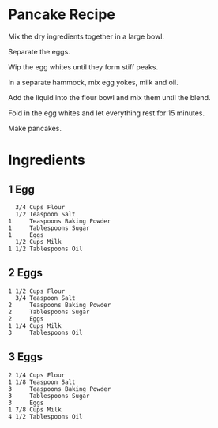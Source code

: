 # Pancake Recipe

Mix the dry ingredients together in a large bowl.

Separate the eggs.

Wip the egg whites until they form stiff peaks.

In a separate hammock, mix egg yokes, milk and oil.

Add the liquid into the flour bowl and mix them until the blend.

Fold in the egg whites and let everything rest for 15 minutes.

Make pancakes.

# Ingredients

## 1 Egg
```
  3/4 Cups Flour
  1/2 Teaspoon Salt
1     Teaspoons Baking Powder
1     Tablespoons Sugar
1     Eggs
  1/2 Cups Milk
1 1/2 Tablespoons Oil
```

## 2 Eggs
```
1 1/2 Cups Flour
  3/4 Teaspoon Salt
2     Teaspoons Baking Powder
2     Tablespoons Sugar
2     Eggs
1 1/4 Cups Milk
3     Tablespoons Oil
```

## 3 Eggs
```
2 1/4 Cups Flour
1 1/8 Teaspoon Salt
3     Teaspoons Baking Powder
3     Tablespoons Sugar
3     Eggs
1 7/8 Cups Milk
4 1/2 Tablespoons Oil
```
